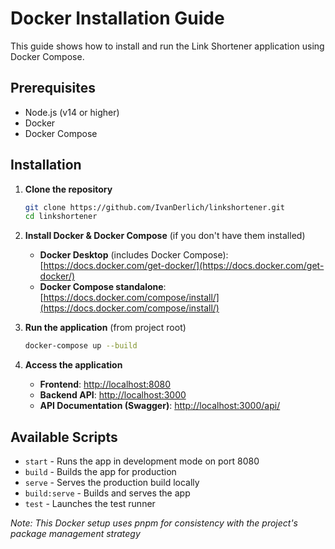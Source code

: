 # Docker Installation Guide

This guide shows how to install and run the Link Shortener application using Docker Compose.

## Prerequisites

- Node.js (v14 or higher)
- Docker
- Docker Compose

## Installation

1. **Clone the repository**

   ```bash
   git clone https://github.com/IvanDerlich/linkshortener.git
   cd linkshortener
   ```

2. **Install Docker & Docker Compose** (if you don't have them installed)

   - **Docker Desktop** (includes Docker Compose): [https://docs.docker.com/get-docker/](https://docs.docker.com/get-docker/)
   - **Docker Compose standalone**: [https://docs.docker.com/compose/install/](https://docs.docker.com/compose/install/)

3. **Run the application** (from project root)

   ```bash
   docker-compose up --build
   ```

4. **Access the application**

   - **Frontend**: [http://localhost:8080](http://localhost:8080)
   - **Backend API**: [http://localhost:3000](http://localhost:3000)
   - **API Documentation (Swagger)**: [http://localhost:3000/api/](http://localhost:3000/api/)

## Available Scripts

- `start` - Runs the app in development mode on port 8080
- `build` - Builds the app for production
- `serve` - Serves the production build locally
- `build:serve` - Builds and serves the app
- `test` - Launches the test runner

_Note: This Docker setup uses pnpm for consistency with the project's package management strategy_
